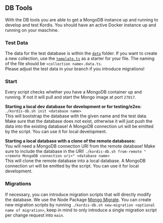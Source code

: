 ## DB Tools

With the DB tools you are able to get a MongoDB instance up and running to
develop and test Kordis. You should have an active Docker instance up and
running on your maschine.

### Test Data

The data for the test database is within the [`data`](./data/) folder. If you
want to create a new collection, use the [`template.ts`](./data/template.ts) as a starter for your
file. The naming of the file should be `<collection name>.data.ts`.  
Please adjust the test data in your branch if you introduce migrations!

### Start

Every script checks whether you have a MongoDB container up and running. If not
it will pull and start the Mongo image at port `27017`.

**Starting a local dev database for development or for testing/e2es:**  
`./kordis-db.sh init <database name>`  
This will bootstrap the database with the given name and the test data. Make
sure that the database does not exist, otherwise it will just push the data into
the existing database! A MongoDB connection uri will be emitted by the script.
You can use it for local development.

**Starting a local database with a clone of the remote databases:**  
You will need a MongoDB connection URI from the remote database! Make sure to
include the database in the URI!
`./kordis-db.sh from-remote "<remote MongoDB connection uri>" <database name>`  
This will clone the remote database into a local database. A MongoDB connection
uri will be emitted by the script. You can use it for local development.

### Migrations

If necessary, you can introduce migration scripts that will directly modify the
database. We use the Node Package
[Mongo Migrate](https://www.npmjs.com/package/mongo-migrate-ts). You can create
new migration scripts by running
`./kordis-db.sh new-migration <optional name of migration>`, keep in mind to
only introduce a single migration script per change request into `main`.
